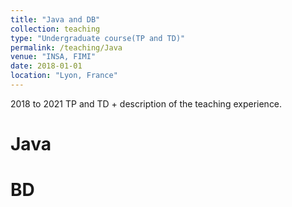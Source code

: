 ```yaml
---
title: "Java and DB"
collection: teaching
type: "Undergraduate course(TP and TD)"
permalink: /teaching/Java
venue: "INSA, FIMI"
date: 2018-01-01
location: "Lyon, France"
---
```


2018 to 2021 TP and TD  + description of the teaching experience. 

Java
======

BD
======
